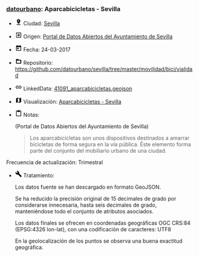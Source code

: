 ### [datourbano](https://github.com/datourbano): Aparcabicicletas - Sevilla

* ![](https://raw.githubusercontent.com/datourbano/simbologia/master/_/ubicacion_18.png) Ciudad: [Sevilla](https://datourbano.github.io/sevilla)
* ![](https://raw.githubusercontent.com/datourbano/simbologia/master/_/origen_18.png) Origen: [Portal de Datos Abiertos del Ayuntamiento de Sevilla](http://datosabiertos.sevilla.org/dataset/?id=aparcabicicletas)
* ![](https://raw.githubusercontent.com/datourbano/simbologia/master/_/calendario_18.png) Fecha: 24-03-2017
* ![](https://raw.githubusercontent.com/datourbano/simbologia/master/_/carpeta_18.png) Repositorio: https://github.com/datourbano/sevilla/tree/master/movilidad/bici/vialidad
* ![](https://raw.githubusercontent.com/datourbano/simbologia/master/_/enlace_18.png) LinkedData: [41091_aparcabicicletas.geojson](https://raw.githubusercontent.com/datourbano/sevilla/master/movilidad/bici/vialidad/41091_aparcabicicletas.geojson)
* ![](https://raw.githubusercontent.com/datourbano/simbologia/master/_/mapa_18.png) Visualización: [Aparcabicicletas - Sevilla](https://datourbano.github.io/sevilla/movilidad/bici/servicios/41091_aparcabicicletas)
* ![](https://raw.githubusercontent.com/datourbano/simbologia/master/_/notas_18.png) Notas:

  (Portal de Datos Abiertos del Ayuntamiento de Sevilla)
  >Los aparcabicicletas son unos dispositivos destinados a amarrar bicicletas de forma segura en la vía pública.
  >Éste elemento forma parte del conjunto del mobiliario urbano de una ciudad.
  

Frecuencia de actualización: Trimestral
* ![](https://raw.githubusercontent.com/datourbano/simbologia/master/_/herramienta_18.png) Tratamiento:

  Los datos fuente se han descargado en formato GeoJSON. 

  Se ha reducido la precisión original de 15 decimales de grado por considerarse innecesaria, hasta seis decimales de grado, manteniéndose todo el conjunto de atributos asociados.

  Los datos finales se ofrecen en coordenadas geográficas OGC CRS:84 (EPSG:4326 lon-lat), con una codificación de caracteres: UTF8

  En la geolocalización de los puntos se observa una buena exactitud geográfica.

